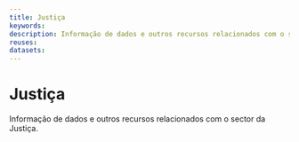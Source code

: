 ```yaml
---
title: Justiça
keywords:
description: Informação de dados e outros recursos relacionados com o sector da Justiça.
reuses:
datasets:
---
```

# Justiça

Informação de dados e outros recursos relacionados com o sector da Justiça.